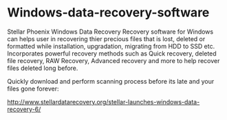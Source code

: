 Windows-data-recovery-software
==============================

Stellar Phoenix Windows Data Recovery
Recovery software for Windows can helps user in recovering thier precious files that is lost, deleted or formatted while installation, upgradation, migrating from HDD to SSD etc.
Incorporates powerful recovery methods such as Quick recovery, deleted file recovery, RAW Recovery, Advanced recovery and more to help recover files deleted long before. 

Quickly download and perform scanning process before its late and your files gone forever:

http://www.stellardatarecovery.org/stellar-launches-windows-data-recovery-6/
